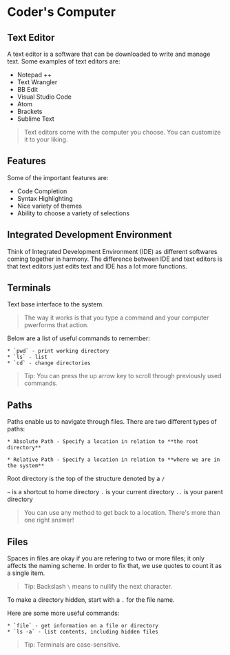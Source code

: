 # Coder's Computer

## Text Editor

A text editor is a software that can be downloaded to write and manage text. Some examples of text editors are:

* Notepad ++
* Text Wrangler
* BB Edit
* Visual Studio Code
* Atom
* Brackets
* Sublime Text

> Text editors come with the computer you choose. You can customize it to your liking.

## Features

Some of the important features are:

* Code Completion
* Syntax Highlighting
* Nice variety of themes
* Ability to choose a variety of selections

## Integrated Development Environment 

Think of Integrated Development Environment (IDE) as different softwares coming together in harmony. The difference between IDE and text editors is that text editors just edits text and IDE has a lot more functions.

## Terminals

Text base interface to the system. 

> The way it works is that you type a command and your computer pwerforms that action.

Below are a list of useful commands to remember:

    * `pwd` - print working directory
    * `ls` - list
    * `cd` - change directories

> Tip: You can press the up arrow key to scroll through previously used commands.

## Paths

Paths enable us to navigate through files. There are two different types of paths:

    * Absolute Path - Specify a location in relation to **the root directory**

    * Relative Path - Specify a location in relation to **where we are in the system**

Root directory is the top of the structure denoted by a `/`

`~` is a shortcut to home directory
`.` is your current directory
`..` is your parent directory

> You can use any method to get back to a location. There's more than one right answer!

## Files

Spaces in files are okay if you are refering to two or more files; it only affects the naming scheme. In order to fix that, we use quotes to count it as a single item. 

> Tip: Backslash `\` means to nullify the next character.

To make a directory hidden, start with a `.` for the file name.

Here are some more useful commands:

    * `file` - get information on a file or directory
    * `ls -a` - list contents, including hidden files
    
> Tip: Terminals are case-sensitive.


